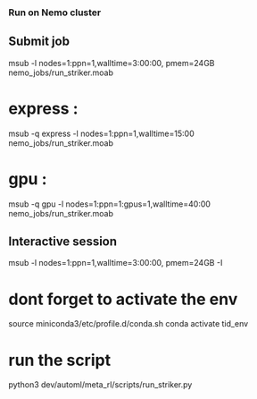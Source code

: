 ### Run on Nemo cluster

## Submit job 
msub -l nodes=1:ppn=1,walltime=3:00:00, pmem=24GB nemo_jobs/run_striker.moab
# express : 
msub -q express -l nodes=1:ppn=1,walltime=15:00 nemo_jobs/run_striker.moab
# gpu : 
msub -q gpu -l nodes=1:ppn=1:gpus=1,walltime=40:00 nemo_jobs/run_striker.moab

## Interactive session 
msub -l nodes=1:ppn=1,walltime=3:00:00, pmem=24GB -I
# dont forget to activate the env
source miniconda3/etc/profile.d/conda.sh
conda activate tid_env
# run the script
python3 dev/automl/meta_rl/scripts/run_striker.py 